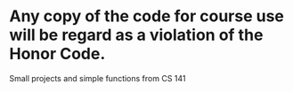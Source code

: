 # Any copy of the code for course use will be regard as a violation of the Honor Code. 


Small projects and simple functions from CS 141
